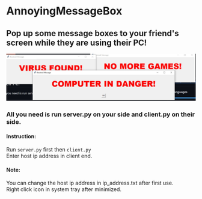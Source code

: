 # AnnoyingMessageBox

## Pop up some message boxes to your friend's screen while they are using their PC!
![messagebox screenshot](pic/messagebox.png)
### All you need is run server.py on your side and client.py on their side.
#### Instruction:
Run `server.py` first then `client.py`<br>
Enter host ip address in client end.
#### Note:
You can change the host ip address in ip_address.txt after first use.<br>
Right click icon in system tray after minimized.
